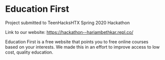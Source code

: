 # Education First

Project submitted to TeenHacksHTX Spring 2020 Hackathon

Link to our website: https://hackathon--hariambethkar.repl.co/

Education First is a free website that points you to free online courses based on your interests. We made this in an effort to improve access to low cost, quality education.
